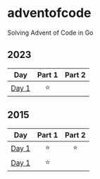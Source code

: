 # adventofcode

Solving Advent of Code in Go

## 2023

|Day|Part 1|Part 2|
|:-:|:----:|:----:|
|[Day 1](2023/day01)|⭐||

## 2015

|Day|Part 1|Part 2|
|:-:|:----:|:----:|
|[Day 1](2015/day01)|⭐|⭐|
|[Day 1](2015/day01)|⭐||